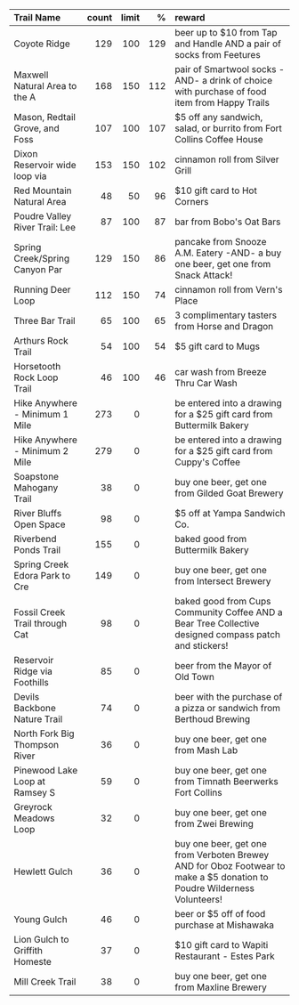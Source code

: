 | Trail Name                     |   count |   limit |   % | reward                                                                                                                  |
|:-------------------------------|--------:|--------:|----:|:------------------------------------------------------------------------------------------------------------------------|
| Coyote Ridge                   |     129 |     100 | 129 | beer up to $10 from Tap and Handle AND a pair of socks from Feetures                                                    |
| Maxwell Natural Area to the A  |     168 |     150 | 112 | pair of Smartwool socks -AND- a drink of choice with purchase of food item from Happy Trails                            |
| Mason, Redtail Grove, and Foss |     107 |     100 | 107 | $5 off any sandwich, salad, or burrito from Fort Collins Coffee House                                                   |
| Dixon Reservoir wide loop via  |     153 |     150 | 102 | cinnamon roll from Silver Grill                                                                                         |
| Red Mountain Natural Area      |      48 |      50 |  96 | $10 gift card to Hot Corners                                                                                            |
| Poudre Valley River Trail: Lee |      87 |     100 |  87 | bar from Bobo's Oat Bars                                                                                                |
| Spring Creek/Spring Canyon Par |     129 |     150 |  86 | pancake from Snooze A.M. Eatery -AND- a buy one beer, get one from Snack Attack!                                        |
| Running Deer Loop              |     112 |     150 |  74 | cinnamon roll from Vern's Place                                                                                         |
| Three Bar Trail                |      65 |     100 |  65 | 3 complimentary tasters from Horse and Dragon                                                                           |
| Arthurs Rock Trail             |      54 |     100 |  54 | $5 gift card to Mugs                                                                                                    |
| Horsetooth Rock Loop Trail     |      46 |     100 |  46 | car wash from Breeze Thru Car Wash                                                                                      |
| Hike Anywhere - Minimum 1 Mile |     273 |       0 |     | be entered into a drawing for a $25 gift card from Buttermilk Bakery                                                    |
| Hike Anywhere - Minimum 2 Mile |     279 |       0 |     | be entered into a drawing for a $25 gift card from Cuppy's Coffee                                                       |
| Soapstone Mahogany Trail       |      38 |       0 |     | buy one beer, get one from Gilded Goat Brewery                                                                          |
| River Bluffs Open Space        |      98 |       0 |     | $5 off at Yampa Sandwich Co.                                                                                            |
| Riverbend Ponds Trail          |     155 |       0 |     | baked good from Buttermilk Bakery                                                                                       |
| Spring Creek Edora Park to Cre |     149 |       0 |     | buy one beer, get one from Intersect Brewery                                                                            |
| Fossil Creek Trail through Cat |      98 |       0 |     | baked good from Cups Community Coffee AND a Bear Tree Collective designed compass patch and stickers!                   |
| Reservoir Ridge via Foothills  |      85 |       0 |     | beer from the Mayor of Old Town                                                                                         |
| Devils Backbone Nature Trail   |      74 |       0 |     | beer with the purchase of a pizza or sandwich from Berthoud Brewing                                                     |
| North Fork Big Thompson River  |      36 |       0 |     | buy one beer, get one from Mash Lab                                                                                     |
| Pinewood Lake Loop at Ramsey S |      59 |       0 |     | buy one beer, get one from Timnath Beerwerks Fort Collins                                                               |
| Greyrock Meadows Loop          |      32 |       0 |     | buy one beer, get one from Zwei Brewing                                                                                 |
| Hewlett Gulch                  |      36 |       0 |     | buy one beer, get one from Verboten Brewey AND for Oboz Footwear to make a $5 donation to Poudre Wilderness Volunteers! |
| Young Gulch                    |      46 |       0 |     | beer or $5 off of food purchase at Mishawaka                                                                            |
| Lion Gulch to Griffith Homeste |      37 |       0 |     | $10 gift card to Wapiti Restaurant - Estes Park                                                                         |
| Mill Creek Trail               |      38 |       0 |     | buy one beer, get one from Maxline Brewery                                                                              |